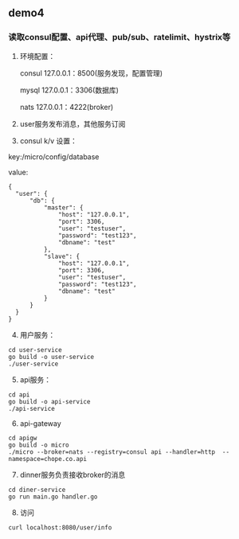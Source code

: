 ## demo4
### 读取consul配置、api代理、pub/sub、ratelimit、hystrix等
1. 环境配置：

	consul 127.0.0.1：8500(服务发现，配置管理)

 	mysql 127.0.0.1：3306(数据库)

	nats 127.0.0.1：4222(broker)

2. user服务发布消息，其他服务订阅

3. consul k/v 设置：

  key:/micro/config/database

  value:
  ```
{
    "user": {
        "db": {
            "master": {
                "host": "127.0.0.1",
                "port": 3306,
                "user": "testuser",
                "password": "test123",
                "dbname": "test"
            },
            "slave": {
                "host": "127.0.0.1",
                "port": 3306,
                "user": "testuser",
                "password": "test123",
                "dbname": "test"
            }
        }
    }
}
```
4. 用户服务：

```
cd user-service
go build -o user-service
./user-service
```

5. api服务：
```
cd api
go build -o api-service
./api-service
```

6. api-gateway
```
cd apigw
go build -o micro
./micro --broker=nats --registry=consul api --handler=http  --namespace=chope.co.api
```

7. dinner服务负责接收broker的消息
```
cd diner-service
go run main.go handler.go
```

8. 访问
```
curl localhost:8080/user/info
```
